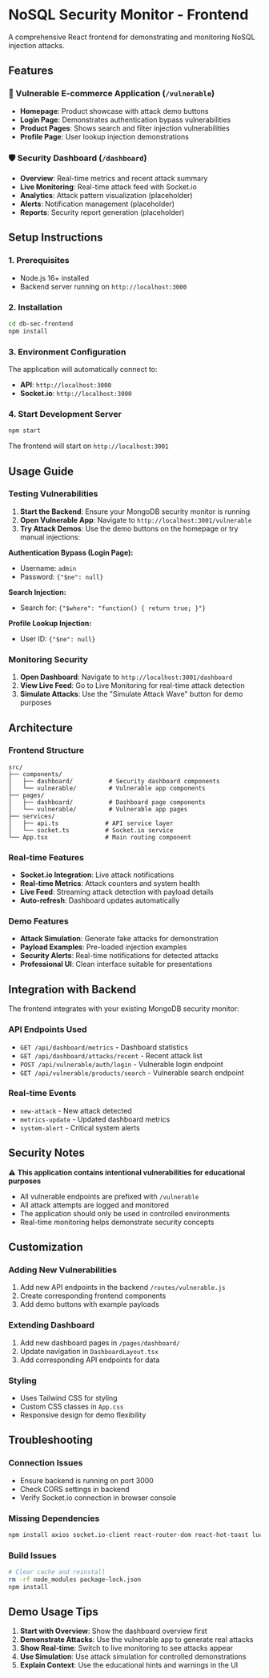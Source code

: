 # NoSQL Security Monitor - Frontend

A comprehensive React frontend for demonstrating and monitoring NoSQL injection attacks.

## Features

### 🛒 Vulnerable E-commerce Application (`/vulnerable`)
- **Homepage**: Product showcase with attack demo buttons
- **Login Page**: Demonstrates authentication bypass vulnerabilities
- **Product Pages**: Shows search and filter injection vulnerabilities
- **Profile Page**: User lookup injection demonstrations

### 🛡️ Security Dashboard (`/dashboard`)
- **Overview**: Real-time metrics and recent attack summary
- **Live Monitoring**: Real-time attack feed with Socket.io
- **Analytics**: Attack pattern visualization (placeholder)
- **Alerts**: Notification management (placeholder)
- **Reports**: Security report generation (placeholder)

## Setup Instructions

### 1. Prerequisites
- Node.js 16+ installed
- Backend server running on `http://localhost:3000`

### 2. Installation
```bash
cd db-sec-frontend
npm install
```

### 3. Environment Configuration
The application will automatically connect to:
- **API**: `http://localhost:3000`
- **Socket.io**: `http://localhost:3000`

### 4. Start Development Server
```bash
npm start
```

The frontend will start on `http://localhost:3001`

## Usage Guide

### Testing Vulnerabilities

1. **Start the Backend**: Ensure your MongoDB security monitor is running
2. **Open Vulnerable App**: Navigate to `http://localhost:3001/vulnerable`
3. **Try Attack Demos**: Use the demo buttons on the homepage or try manual injections:

**Authentication Bypass (Login Page):**
- Username: `admin`
- Password: `{"$ne": null}`

**Search Injection:**
- Search for: `{"$where": "function() { return true; }"}`

**Profile Lookup Injection:**
- User ID: `{"$ne": null}`

### Monitoring Security

1. **Open Dashboard**: Navigate to `http://localhost:3001/dashboard`
2. **View Live Feed**: Go to Live Monitoring for real-time attack detection
3. **Simulate Attacks**: Use the "Simulate Attack Wave" button for demo purposes

## Architecture

### Frontend Structure
```
src/
├── components/
│   ├── dashboard/          # Security dashboard components
│   └── vulnerable/         # Vulnerable app components
├── pages/
│   ├── dashboard/          # Dashboard page components
│   └── vulnerable/         # Vulnerable app pages
├── services/
│   ├── api.ts             # API service layer
│   └── socket.ts          # Socket.io service
└── App.tsx                # Main routing component
```

### Real-time Features
- **Socket.io Integration**: Live attack notifications
- **Real-time Metrics**: Attack counters and system health
- **Live Feed**: Streaming attack detection with payload details
- **Auto-refresh**: Dashboard updates automatically

### Demo Features
- **Attack Simulation**: Generate fake attacks for demonstration
- **Payload Examples**: Pre-loaded injection examples
- **Security Alerts**: Real-time notifications for detected attacks
- **Professional UI**: Clean interface suitable for presentations

## Integration with Backend

The frontend integrates with your existing MongoDB security monitor:

### API Endpoints Used
- `GET /api/dashboard/metrics` - Dashboard statistics
- `GET /api/dashboard/attacks/recent` - Recent attack list
- `POST /api/vulnerable/auth/login` - Vulnerable login endpoint
- `GET /api/vulnerable/products/search` - Vulnerable search endpoint

### Real-time Events
- `new-attack` - New attack detected
- `metrics-update` - Updated dashboard metrics
- `system-alert` - Critical system alerts

## Security Notes

⚠️ **This application contains intentional vulnerabilities for educational purposes**

- All vulnerable endpoints are prefixed with `/vulnerable`
- All attack attempts are logged and monitored
- The application should only be used in controlled environments
- Real-time monitoring helps demonstrate security concepts

## Customization

### Adding New Vulnerabilities
1. Add new API endpoints in the backend `/routes/vulnerable.js`
2. Create corresponding frontend components
3. Add demo buttons with example payloads

### Extending Dashboard
1. Add new dashboard pages in `/pages/dashboard/`
2. Update navigation in `DashboardLayout.tsx`
3. Add corresponding API endpoints for data

### Styling
- Uses Tailwind CSS for styling
- Custom CSS classes in `App.css`
- Responsive design for demo flexibility

## Troubleshooting

### Connection Issues
- Ensure backend is running on port 3000
- Check CORS settings in backend
- Verify Socket.io connection in browser console

### Missing Dependencies
```bash
npm install axios socket.io-client react-router-dom react-hot-toast lucide-react
```

### Build Issues
```bash
# Clear cache and reinstall
rm -rf node_modules package-lock.json
npm install
```

## Demo Usage Tips

1. **Start with Overview**: Show the dashboard overview first
2. **Demonstrate Attacks**: Use the vulnerable app to generate real attacks
3. **Show Real-time**: Switch to live monitoring to see attacks appear
4. **Use Simulation**: Use attack simulation for controlled demonstrations
5. **Explain Context**: Use the educational hints and warnings in the UI